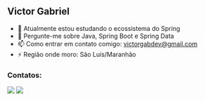 ## Victor Gabriel

- 🔭 Atualmente estou estudando o ecossistema do Spring
- 💬 Pergunte-me sobre Java, Spring Boot e Spring Data
- 📫 Como entrar em contato comigo: victorgabdev@gmail.com
- ⚡️ Região onde moro: São Luís/Maranhão

### Contatos:

<div>
<a href = "mailto:victorgabdev@gmail.com"><img src="https://img.shields.io/badge/Gmail-D14836?style=for-the-badge&logo=gmail&logoColor=white" target="_blank"></a>
<a href="https://www.linkedin.com/in/victor-gabriel-developer/" target="_blank"><img src="https://img.shields.io/badge/-LinkedIn-%230077B5?style=for-the-badge&logo=linkedin&logoColor=white" target="_blank"></a>   
</div>


